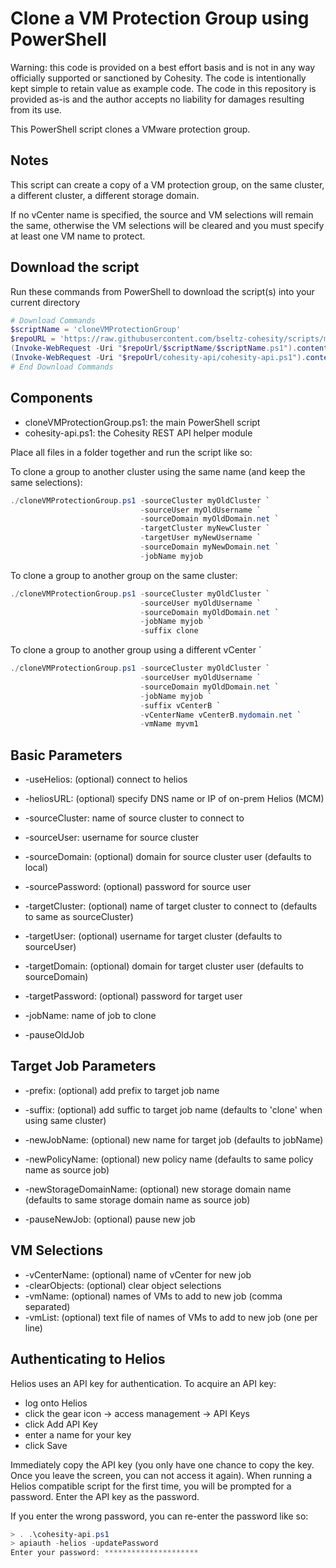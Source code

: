 # Clone a VM Protection Group using PowerShell

Warning: this code is provided on a best effort basis and is not in any way officially supported or sanctioned by Cohesity. The code is intentionally kept simple to retain value as example code. The code in this repository is provided as-is and the author accepts no liability for damages resulting from its use.

This PowerShell script clones a VMware protection group.

## Notes

This script can create a copy of a VM protection group, on the same cluster, a different cluster, a different storage domain.

If no vCenter name is specified, the source and VM selections will remain the same, otherwise the VM selections will be cleared and you must specify at least one VM name to protect.

## Download the script

Run these commands from PowerShell to download the script(s) into your current directory

```powershell
# Download Commands
$scriptName = 'cloneVMProtectionGroup'
$repoURL = 'https://raw.githubusercontent.com/bseltz-cohesity/scripts/master/powershell'
(Invoke-WebRequest -Uri "$repoUrl/$scriptName/$scriptName.ps1").content | Out-File "$scriptName.ps1"; (Get-Content "$scriptName.ps1") | Set-Content "$scriptName.ps1"
(Invoke-WebRequest -Uri "$repoUrl/cohesity-api/cohesity-api.ps1").content | Out-File cohesity-api.ps1; (Get-Content cohesity-api.ps1) | Set-Content cohesity-api.ps1
# End Download Commands
```

## Components

* cloneVMProtectionGroup.ps1: the main PowerShell script
* cohesity-api.ps1: the Cohesity REST API helper module

Place all files in a folder together and run the script like so:

To clone a group to another cluster using the same name (and keep the same selections):

```powershell
./cloneVMProtectionGroup.ps1 -sourceCluster myOldCluster `
                             -sourceUser myOldUsername `
                             -sourceDomain myOldDomain.net `
                             -targetCluster myNewCluster `
                             -targetUser myNewUsername `
                             -sourceDomain myNewDomain.net `
                             -jobName myjob
```

To clone a group to another group on the same cluster:

```powershell
./cloneVMProtectionGroup.ps1 -sourceCluster myOldCluster `
                             -sourceUser myOldUsername `
                             -sourceDomain myOldDomain.net `
                             -jobName myjob `
                             -suffix clone
```

To clone a group to another group using a different vCenter `

```powershell
./cloneVMProtectionGroup.ps1 -sourceCluster myOldCluster `
                             -sourceUser myOldUsername `
                             -sourceDomain myOldDomain.net `
                             -jobName myjob `
                             -suffix vCenterB `
                             -vCenterName vCenterB.mydomain.net `
                             -vmName myvm1
```

## Basic Parameters

* -useHelios: (optional) connect to helios
* -heliosURL: (optional) specify DNS name or IP of on-prem Helios (MCM)

* -sourceCluster: name of source cluster to connect to
* -sourceUser: username for source cluster
* -sourceDomain: (optional) domain for source cluster user (defaults to local)
* -sourcePassword: (optional) password for source user

* -targetCluster: (optional) name of target cluster to connect to (defaults to same as sourceCluster)
* -targetUser: (optional) username for target cluster (defaults to sourceUser)
* -targetDomain: (optional) domain for target cluster user (defaults to sourceDomain)
* -targetPassword: (optional) password for target user

* -jobName: name of job to clone
* -pauseOldJob

## Target Job Parameters

* -prefix: (optional) add prefix to target job name
* -suffix: (optional) add suffic to target job name (defaults to 'clone' when using same cluster)
* -newJobName: (optional) new name for target job (defaults to jobName)

* -newPolicyName: (optional) new policy name (defaults to same policy name as source job)
* -newStorageDomainName: (optional) new storage domain name (defaults to same storage domain name as source job)
* -pauseNewJob: (optional) pause new job

## VM Selections

* -vCenterName: (optional) name of vCenter for new job
* -clearObjects: (optional) clear object selections
* -vmName: (optional) names of VMs to add to new job (comma separated)
* -vmList: (optional) text file of names of VMs to add to new job (one per line)

## Authenticating to Helios

Helios uses an API key for authentication. To acquire an API key:

* log onto Helios
* click the gear icon -> access management -> API Keys
* click Add API Key
* enter a name for your key
* click Save

Immediately copy the API key (you only have one chance to copy the key. Once you leave the screen, you can not access it again). When running a Helios compatible script for the first time, you will be prompted for a password. Enter the API key as the password.

If you enter the wrong password, you can re-enter the password like so:

```powershell
> . .\cohesity-api.ps1
> apiauth -helios -updatePassword
Enter your password: *********************
```
